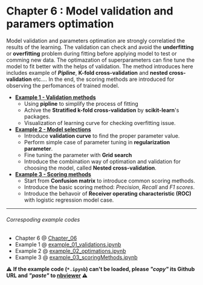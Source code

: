 # Chapter 6 : Model validation and paramers optimation
Model validation and parameters optimation are strongly correlatied the results of the learning. The validation can check and avoid the **underfitting** or **overfitting** problem during fitting before applying model to test or comming new data. The optimazation of superparameters can fine tune the model to fit better with the helps of validation. The method introduces here includes example of ***Pipline***, **K-fold cross-validation** and **nested cross-validation** etc.... In the end, the scoring methods are introduced for observing the perfomances of trained model.

- [**Example 1 - Validation methods**](https://nbviewer.jupyter.org/github/juifa-tsai/workbook_MachineLearning/blob/master/Machine_Learning_in_Python_SR/Chapter_06/example_01_validations.ipynb?flush_cache=true)
   - Using **pipline** to simplify the process of fitting
   - Achive the **Stratified k-fold cross-validation** by **scikit-learn**'s packages.
   - Visualization of learning curve for checking overfitting issue.
- [**Example 2 - Model selections**](https://nbviewer.jupyter.org/github/juifa-tsai/workbook_MachineLearning/blob/master/Machine_Learning_in_Python_SR/Chapter_06/example_02_optimations.ipynb?flush_cache=true)
   - Introduce **validation curve** to find the proper parameter value.
   - Perform simple case of parameter tuning in **regularization parameter**.
   - Fine tuning the parameter with **Grid search**
   - Introduce the combination way of optimation and validation for choosing the model, called **Nested cross-validation**.
- [**Example 3 - Scoring methods**](https://nbviewer.jupyter.org/github/juifa-tsai/workbook_MachineLearning/blob/master/Machine_Learning_in_Python_SR/Chapter_06/example_03_scoringMethods.ipynb?flush_cache=true)
   - Start from **Confusion matrix** to introduce common scoring methods.
   - Introduce the basic scoring method: *Precision*, *Recall* and *F1 scores*.
   - Introduce the behavoir of **Receiver operating characteristic (ROC)** with logistic regression model case.

---
###### Correspoding example codes
* Chapter 6 @ [Chapter_06](.)
* Example 1 @ [example_01_validations.ipynb](example_01_validations.ipynb)
* Example 2 @ [example_02_optimations.ipynb](example_02_optimations.ipynb)
* Example 3 @ [example_03_scoringMethods.ipynb](example_03_scoringMethods.ipynb)

:warning: **If the example code (`*.ipynb`) can't be loaded, please *"copy"* its Github URL and *"paste"* to [nbviewer](https://nbviewer.jupyter.org) :warning:**
